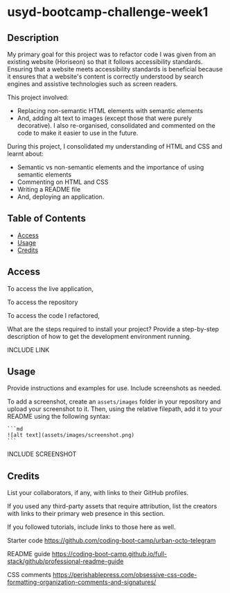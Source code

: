 # usyd-bootcamp-challenge-week1

## Description

My primary goal for this project was to refactor code I was given from an existing website (Horiseon) so that it follows accessibility standards. Ensuring that a website meets accessibility standards is beneficial because it ensures that a website's content is correctly understood by search engines and assistive technologies such as screen readers.

This project involved:
- Replacing non-semantic HTML elements with semantic elements
- And, adding alt text to images (except those that were purely decorative).
I also re-organised, consolidated and commented on the code to make it easier to use in the future. 

During this project, I consolidated my understanding of HTML and CSS and learnt about:
- Semantic vs non-semantic elements and the importance of using semantic elements
- Commenting on HTML and CSS
- Writing a README file
- And, deploying an application.

## Table of Contents

- [Access](#access)
- [Usage](#usage)
- [Credits](#credits)

## Access

To access the live application, 

To access the repository 

To access the code I refactored, 

What are the steps required to install your project? Provide a step-by-step description of how to get the development environment running.

INCLUDE LINK

## Usage

Provide instructions and examples for use. Include screenshots as needed.

To add a screenshot, create an `assets/images` folder in your repository and upload your screenshot to it. Then, using the relative filepath, add it to your README using the following syntax:

    ```md
    ![alt text](assets/images/screenshot.png)
    ```

INCLUDE SCREENSHOT

## Credits

List your collaborators, if any, with links to their GitHub profiles.

If you used any third-party assets that require attribution, list the creators with links to their primary web presence in this section.

If you followed tutorials, include links to those here as well.

Starter code 
https://github.com/coding-boot-camp/urban-octo-telegram

README guide
https://coding-boot-camp.github.io/full-stack/github/professional-readme-guide 

CSS comments
https://perishablepress.com/obsessive-css-code-formatting-organization-comments-and-signatures/ 